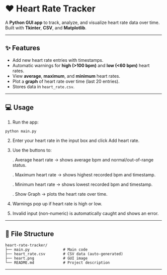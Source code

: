# ❤️ Heart Rate Tracker

A **Python GUI app** to track, analyze, and visualize heart rate data over time. Built with **Tkinter**, **CSV**, and **Matplotlib**.

---

## **✨ Features**

* Add new heart rate entries with timestamps.
* Automatic warnings for **high (>100 bpm)** and **low (<60 bpm)** heart rates.
* View **average**, **maximum**, and **minimum** heart rates.
* Plot a **graph** of heart rate over time (last 20 entries).
* Stores data in `heart_rate.csv`.

---

## **💻 Usage**

1. Run the app:

```bash
python main.py
```

2. Enter your heart rate in the input box and click Add heart rate.

3. Use the buttons to:

   . Average heart rate → shows average bpm and normal/out-of-range status.

   . Maximum heart rate → shows highest recorded bpm and timestamp.

   . Minimum heart rate → shows lowest recorded bpm and timestamp.

   . Show Graph → plots the heart rate over time.

4. Warnings pop up if heart rate is high or low.

5. Invalid input (non-numeric) is automatically caught and shows an error.

---

## **📁 File Structure**

```
heart-rate-tracker/
├── main.py               # Main code
├── heart_rate.csv        # CSV data (auto-generated)
├── heart.png             # GUI image
└── README.md             # Project description
```

---

